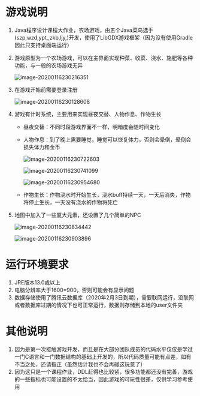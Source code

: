 # 游戏说明

1. Java程序设计课程大作业，农场游戏，由五个Java菜鸟选手(szp,wzd,ypt,,zkb,ljy,)开发，使用了LibGDX游戏框架（因为没有使用Gradle因此只支持桌面端运行）

2. 游戏原型为一个农场游戏，可以在主界面实现种菜、收菜、浇水、施肥等各种功能，与一般的农场游戏无异

   ![image-20200116230216351](F:\markdown图床\image-20200116230216351.png)

3. 在游戏开始前需要登录注册

   ![image-20200116230128608](F:\markdown图床\image-20200116230128608.png)

4. 游戏有计时系统，主要用来实现昼夜交替、人物作息、作物生长

   - 昼夜交替：不同时段游戏界面不一样，明暗度会随时间变化

   - 人物作息：到了晚上需要睡觉，睡觉可以恢复体力，否则会晕倒，晕倒会损失体力和金币

     ![image-20200116230722603](F:\markdown图床\image-20200116230722603.png)

     ![image-20200116230741099](F:\markdown图床\image-20200116230741099.png)

     ![image-20200116230954680](F:\markdown图床\image-20200116230954680.png)

   - 作物生长：作物浇水时开始生长，浇水buff持续一天，一天后消失，作物将停止生长，一天没有浇水的作物将死亡

5. 地图中加入了一些厦大元素，还设置了几个简单的NPC

   ![image-20200116230834442](F:\markdown图床\image-20200116230834442.png)

   ![image-20200116230903896](F:\markdown图床\image-20200116230903896.png)

# 运行环境要求

1. JRE版本13.0或以上
2. 电脑分辨率大于1600*900，否则可能会有显示问题
3. 数据存储使用了腾讯云数据库（2020年2月3日到期），需要联网运行，没联网或者数据库过期的情况下也可正常运行，数据则存储到本地的user文件夹

# 其他说明

1. 因为是第一次接触游戏开发，而且是在大部分团队成员的代码水平仅仅是学过一门C语言和一门数据结构的基础上开发的，所以代码质量可能有点差，如有不当之处，还请指正（虽然估计我也不会再碰这玩意了）
2. 因为这只是一个课程作业，DDL赶得也比较紧，很多功能都还没有完善，游戏的一些指标也可能设置的不太恰当，因此游戏的可玩性很差，仅供学习参考使用